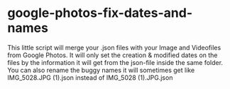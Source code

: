 # google-photos-fix-dates-and-names
This little script will merge your .json files with your Image and Videofiles from Google Photos. It will only set the creation &amp; modified dates on the files by the information it will get from the json-file inside the same folder. You can also rename the buggy names it will sometimes get like IMG_5028.JPG (1).json instead of IMG_5028 (1).JPG.json
